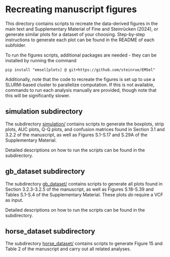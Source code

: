 # Recreating manuscript figures

This directory contains scripts to recreate the data-derived figures in the main text and Supplementary Material of Fine and Steinrücken (2024), or generate similar plots for a dataset of your choosing. Step-by-step instructions to generate each plot can be found in the README of each subfolder.

To run the figures scripts, additional packages are needed - they can be installed by running the command
```
pip install "emsel[plots] @ git+https://github.com/steinrue/EMSel"
```

Additionally, note that the code to recreate the figures is set up to use a SLURM-based cluster to parallelize computation. If this is not available, commands to run each analysis manually are provided, though note that this will be significantly slower.

## simulation subdirectory

The subdirectory [simulation/](simulation/) contains scripts to generate the boxplots, strip plots, AUC plots, Q-Q plots, and confusion matrices found in Section 3.1 and 3.2.2 of the manuscript, as well as Figures S.1-S.17 and S.29A of the Supplementary Material.

Detailed descriptions on how to run the scripts can be found in the subdirectory.

## gb_dataset subdirectory

The subdirectory [gb_dataset/](gb_dataset/) contains scripts to generate all plots found in Section 3.2.3-3.2.5 of the manuscript, as well as Figures S.18-S.39 and Tables S.1-S.4 of the Supplementary Material. These plots _do_ require a VCF as input. 

Detailed descriptions on how to run the scripts can be found in the subdirectory.

## horse_dataset subdirectory

The subdirectory [horse_dataset/](horse_dataset/) contains scripts to generate Figure 15 and Table 2 of the manuscript and carry out all related analyses.
